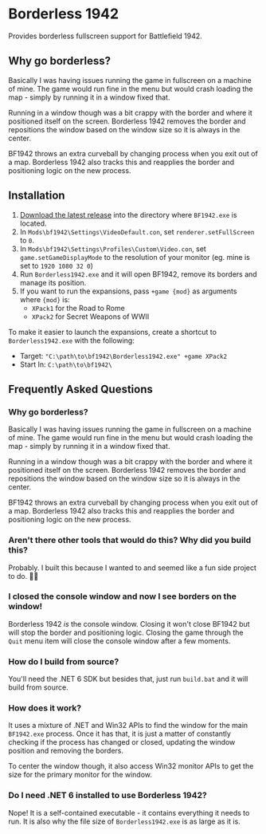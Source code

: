 ﻿# Borderless 1942

Provides borderless fullscreen support for Battlefield 1942.

## Why go borderless?

Basically I was having issues running the game in fullscreen on a machine of mine.
The game would run fine in the menu but would crash loading the map - simply by running it in a window fixed that.

Running in a window though was a bit crappy with the border and where it positioned itself on the screen.
Borderless 1942 removes the border and repositions the window based on the window size so it is always in the center.

BF1942 throws an extra curveball by changing process when you exit out of a map.
Borderless 1942 also tracks this and reapplies the border and positioning logic on the new process.

## Installation

1. [Download the latest release](https://github.com/Turnerj/Borderless1942/releases/latest) into the directory where `BF1942.exe` is located.
2. In `Mods\bf1942\Settings\VideoDefault.con`, set `renderer.setFullScreen` to `0`.
3. In `Mods\bf1942\Settings\Profiles\Custom\Video.con`, set `game.setGameDisplayMode` to the resolution of your monitor (eg. mine is set to `1920 1080 32 0`)
4. Run `Borderless1942.exe` and it will open BF1942, remove its borders and manage its position.
5. If you want to run the expansions, pass `+game {mod}` as arguments where `{mod}` is:
   - `XPack1` for the Road to Rome
   - `XPack2` for Secret Weapons of WWII

To make it easier to launch the expansions, create a shortcut to `Borderless1942.exe` with the following:
- Target: `"C:\path\to\bf1942\Borderless1942.exe" +game XPack2`
- Start In: `C:\path\to\bf1942\`

## Frequently Asked Questions

### Why go borderless?

Basically I was having issues running the game in fullscreen on a machine of mine.
The game would run fine in the menu but would crash loading the map - simply by running it in a window fixed that.

Running in a window though was a bit crappy with the border and where it positioned itself on the screen.
Borderless 1942 removes the border and repositions the window based on the window size so it is always in the center.

BF1942 throws an extra curveball by changing process when you exit out of a map.
Borderless 1942 also tracks this and reapplies the border and positioning logic on the new process.

### Aren't there other tools that would do this? Why did you build this?

Probably. I built this because I wanted to and seemed like a fun side project to do. 🤷‍♂️

### I closed the console window and now I see borders on the window!

Borderless 1942 _is_ the console window. Closing it won't close BF1942 but will stop the border and positioning logic.
Closing the game through the `Quit` menu item will close the console window after a few moments.

### How do I build from source?

You'll need the .NET 6 SDK but besides that, just run `build.bat` and it will build from source.

### How does it work?

It uses a mixture of .NET and Win32 APIs to find the window for the main `BF1942.exe` process.
Once it has that, it is just a matter of constantly checking if the process has changed or closed,
updating the window position and removing the borders.

To center the window though, it also access Win32 monitor APIs to get the size for the primary monitor for the window.

### Do I need .NET 6 installed to use Borderless 1942?

Nope! It is a self-contained executable - it contains everything it needs to run.
It is also why the file size of `Borderless1942.exe` is as large as it is.